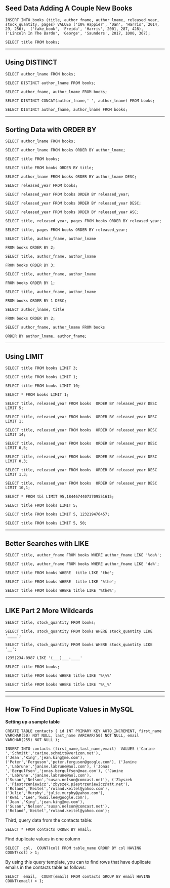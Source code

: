 
## Seed Data Adding A Couple New Books


`INSERT INTO books
    (title, author_fname, author_lname, released_year, stock_quantity, pages)
    VALUES ('10% Happier', 'Dan', 'Harris', 2014, 29, 256), 
           ('fake_book', 'Freida', 'Harris', 2001, 287, 428),
           ('Lincoln In The Bardo', 'George', 'Saunders', 2017, 1000, 367);`


`SELECT title FROM books;`

<hr>

## Using DISTINCT

`SELECT author_lname FROM books;`

`SELECT DISTINCT author_lname FROM books;`

`SELECT author_fname, author_lname FROM books;`

`SELECT DISTINCT CONCAT(author_fname,' ', author_lname) FROM books;`

`SELECT DISTINCT author_fname, author_lname FROM books;`


<hr>



## Sorting Data with ORDER BY

`SELECT author_lname FROM books;`

`SELECT author_lname FROM books ORDER BY author_lname;`

`SELECT title FROM books;`

`SELECT title FROM books ORDER BY title;`

`SELECT author_lname FROM books ORDER BY author_lname DESC;`

`SELECT released_year FROM books;`

`SELECT released_year FROM books ORDER BY released_year;`

`SELECT released_year FROM books ORDER BY released_year DESC;`

`SELECT released_year FROM books ORDER BY released_year ASC;`

`SELECT title, released_year, pages FROM books ORDER BY released_year;`




`SELECT title, pages FROM books ORDER BY released_year;`



`SELECT title, author_fname, author_lname` 


`FROM books ORDER BY 2;`

`SELECT title, author_fname, author_lname` 


`FROM books ORDER BY 3;`


`SELECT title, author_fname, author_lname` 


`FROM books ORDER BY 1;`


`SELECT title, author_fname, author_lname` 


`FROM books ORDER BY 1 DESC;`

`SELECT author_lname, title`


`FROM books ORDER BY 2;`


`SELECT author_fname, author_lname FROM books` 


`ORDER BY author_lname, author_fname;`

<hr>

## Using LIMIT


`SELECT title FROM books LIMIT 3;`

`SELECT title FROM books LIMIT 1;`

`SELECT title FROM books LIMIT 10;`

`SELECT * FROM books LIMIT 1;`

`SELECT title, released_year FROM books 
ORDER BY released_year DESC LIMIT 5;`

`SELECT title, released_year FROM books 
ORDER BY released_year DESC LIMIT 1;`

`SELECT title, released_year FROM books 
ORDER BY released_year DESC LIMIT 14;`

`SELECT title, released_year FROM books 
ORDER BY released_year DESC LIMIT 0,5;`

`SELECT title, released_year FROM books 
ORDER BY released_year DESC LIMIT 0,3;`

`SELECT title, released_year FROM books 
ORDER BY released_year DESC LIMIT 1,3;`

`SELECT title, released_year FROM books 
ORDER BY released_year DESC LIMIT 10,1;`

`SELECT * FROM tbl LIMIT 95,18446744073709551615;`

`SELECT title FROM books LIMIT 5;`

`SELECT title FROM books LIMIT 5, 123219476457;`

`SELECT title FROM books LIMIT 5, 50;`


<hr>


## Better Searches with LIKE



`SELECT title, author_fname FROM books WHERE author_fname LIKE '%da%';`

`SELECT title, author_fname FROM books WHERE author_fname LIKE 'da%';`

`SELECT title FROM books WHERE  title LIKE 'the';`

`SELECT title FROM books WHERE  title LIKE '%the';`

`SELECT title FROM books WHERE title LIKE '%the%';`


<hr>


## LIKE Part 2 More Wildcards

`SELECT title, stock_quantity FROM books;`

`SELECT title, stock_quantity FROM books WHERE stock_quantity LIKE '____';`

`SELECT title, stock_quantity FROM books WHERE stock_quantity LIKE '__';`

`(235)234-0987 LIKE '(___)___-____'`

`SELECT title FROM books;`

`SELECT title FROM books WHERE title LIKE '%\%%'`

`SELECT title FROM books WHERE title LIKE '%\_%'`

<hr>


<hr>

## How To Find Duplicate Values in MySQL


**Setting up a sample table**

`CREATE TABLE contacts (
    id INT PRIMARY KEY AUTO_INCREMENT,
    first_name VARCHAR(50) NOT NULL,
    last_name VARCHAR(50) NOT NULL,
    email VARCHAR(255) NOT NULL
);`


`INSERT INTO contacts (first_name,last_name,email) 
VALUES ('Carine ','Schmitt','carine.schmitt@verizon.net'),
       ('Jean','King','jean.king@me.com'),
       ('Peter','Ferguson','peter.ferguson@google.com'),
       ('Janine ','Labrune','janine.labrune@aol.com'),
       ('Jonas ','Bergulfsen','jonas.bergulfsen@mac.com'),
       ('Janine ','Labrune','janine.labrune@aol.com'),
       ('Susan','Nelson','susan.nelson@comcast.net'),
       ('Zbyszek ','Piestrzeniewicz','zbyszek.piestrzeniewicz@att.net'),
       ('Roland','Keitel','roland.keitel@yahoo.com'),
       ('Julie','Murphy','julie.murphy@yahoo.com'),
       ('Kwai','Lee','kwai.lee@google.com'),
       ('Jean','King','jean.king@me.com'),
       ('Susan','Nelson','susan.nelson@comcast.net'),
       ('Roland','Keitel','roland.keitel@yahoo.com');`

<p>  Third, query data from the contacts table: </p>

`SELECT * FROM contacts ORDER BY email;`

<p>  Find duplicate values in one column  </p>



`SELECT 
    col, 
    COUNT(col)
FROM
    table_name
GROUP BY col
HAVING COUNT(col) > 1;`


<p> By using this query template, you can to find rows that have duplicate emails in the contacts table as follows:  </p>


`SELECT 
    email, 
    COUNT(email)
FROM
    contacts
GROUP BY email
HAVING COUNT(email) > 1;`
























